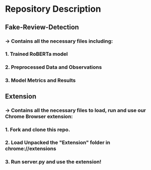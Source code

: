 # Repository Description

## Fake-Review-Detection
### -> Contains all the necessary files including:
### 1. Trained RoBERTa model
### 2. Preprocessed Data and Observations
### 3. Model Metrics and Results

## Extension
### -> Contains all the necessary files to load, run and use our Chrome Browser extension:
### 1. Fork and clone this repo.
### 2. Load Unpacked the "Extension" folder in chrome://extensions
### 3. Run server.py and use the extension!
